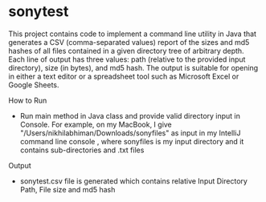 # sonytest
This project contains code to implement a command line utility in Java that generates a CSV (comma-separated values) report of the sizes and md5 hashes of all files contained in a given directory tree of arbitrary depth. Each line of output has three values: path (relative to the provided input directory), size (in bytes), and md5 hash. The output is suitable for opening in either a text editor or a spreadsheet tool such as Microsoft Excel or Google Sheets.

How to Run 
- Run main method in Java class and provide valid directory input in Console. For example, on my MacBook, I give "/Users/nikhilabhiman/Downloads/sonyfiles" as input in my IntelliJ command line console , where sonyfiles is my input directory and it contains sub-directories and .txt files

Output
- sonytest.csv file is generated which contains relative Input Directory Path, File size and md5 hash

